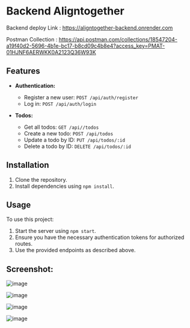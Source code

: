 # Backend Aligntogether

Backend deploy Link : https://aligntogether-backend.onrender.com

Postman Collection : https://api.postman.com/collections/18547204-a19f40d2-5696-4b1e-bc17-b8cd09c4b8e4?access_key=PMAT-01HJNF6AERWKK0A2123Q36W93K

## Features

- **Authentication:**
  - Register a new user: `POST /api/auth/register`
  - Log in: `POST /api/auth/login`

- **Todos:**
  - Get all todos: `GET /api//todos`
  - Create a new todo: `POST /api/todos`
  - Update a todo by ID: `PUT /api/todos/:id`
  - Delete a todo by ID: `DELETE /api/todos/:id`

## Installation

1. Clone the repository.
2. Install dependencies using `npm install`.

## Usage

To use this project:

1. Start the server using `npm start`.
2. Ensure you have the necessary authentication tokens for authorized routes.
3. Use the provided endpoints as described above.

## Screenshot:

![image](https://github.com/gaurav147-star/Backend-Aligntogether/assets/78996081/1f964ea7-d10a-43ff-9239-d290c26874b2)

![image](https://github.com/gaurav147-star/Backend-Aligntogether/assets/78996081/983850af-b167-4f0c-b962-040e24f111a4)

![image](https://github.com/gaurav147-star/Backend-Aligntogether/assets/78996081/b80cd270-3f7d-4622-ae61-da0c82b4c2b0)

![image](https://github.com/gaurav147-star/Backend-Aligntogether/assets/78996081/0f8f9f43-c651-46c3-8b9a-9515ed9aa3c7)



